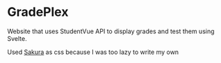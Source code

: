 # GradePlex
Website that uses StudentVue API to display grades and test them using Svelte.

Used [Sakura](https://github.com/oxalorg/sakura) as css because I was too lazy to write my own
